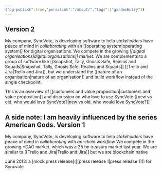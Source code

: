 ```yaml
---
{"dg-publish":true,"permalink":"/about/","tags":["gardenEntry"]}
---
```


Version 2
---
My company, SyncVote, is developing software to help *stakeholders* have peace of mind in *collaborating* with an [[operating system\|operating system]] for digital organisations.
We compete in the growing *[[digital organisations\|digital organisations]]* market.
We are complements to a group of software like [[Snapshot, Tally, Gnosis Safe,  Realms and Squads\|Snapshot, Tally, Gnosis Safe,  Realms and Squads]] [[Trello and Jira\|Trello and Jira]], but we understand the [[nature of an organisation\|nature of an organisation]] and build workflow instead of the single checkpoint.

This is an overview of [[customers and value proposition\|customers and value proposition]] and discussion on who love to use SyncVote [[new vs old, who would love SyncVote?\|new vs old, who would love SyncVote?]]

A side note: I am heavily influenced by the series American Gods.
Version 1
---
My company, SyncVote, is developing software to help *stakeholders* have peace of mind in *collaborating* with *on-chain workflow*
We compete in the growing *DAO market, which was a 35 bn treasury market last year.
We are similar to [[Trello and Jira\|Trello and Jira]] but we are blockchain native

June 2013: a [mock press release]([[press release 1\|press release 1]]) for Syncvote